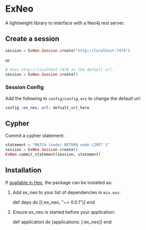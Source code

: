 # ExNeo

A lightweight library to interface with a Neo4j rest server.


## Create a session

```elixir
session = ExNeo.Session.create("http://localhost:7474")
```

or

```elixir
# Uses http://localhost:7474 as the default url.
session = ExNeo.Session.create()
```

### Session Config

Add the following to `config/config.exs` to change the default url:
```elixir
config :ex_neo, url: defualt_url_here
```

## Cypher

Commit a cypher statement:

```elixir
statement = "MATCH (node) RETURN node LIMIT 1"
session = ExNeo.Session.create()
ExNeo.commit_statement(session, statement)
```


## Installation

If [available in Hex](https://hex.pm/docs/publish), the package can be installed as:

  1. Add ex_neo to your list of dependencies in `mix.exs`:

        def deps do
          [{:ex_neo, "~> 0.0.1"}]
        end

  2. Ensure ex_neo is started before your application:

        def application do
          [applications: [:ex_neo]]
        end
